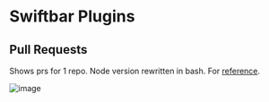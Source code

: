 # Swiftbar Plugins

## Pull Requests

Shows prs for 1 repo.  Node version rewritten in bash.  For [reference](https://github.com/matryer/xbar-plugins/blob/main/Dev/GitHub/pull-requests.5m.js).

![image](https://github.com/phlpl/swiftbar-plugins/assets/9218510/3a4cde23-af14-477d-98c4-5fc704179c0d)
